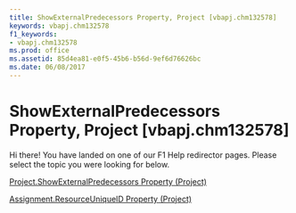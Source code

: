 ```yaml
---
title: ShowExternalPredecessors Property, Project [vbapj.chm132578]
keywords: vbapj.chm132578
f1_keywords:
- vbapj.chm132578
ms.prod: office
ms.assetid: 85d4ea81-e0f5-45b6-b56d-9ef6d76626bc
ms.date: 06/08/2017
---
```



# ShowExternalPredecessors Property, Project [vbapj.chm132578]

Hi there! You have landed on one of our F1 Help redirector pages. Please select the topic you were looking for below.

[Project.ShowExternalPredecessors Property (Project)](http://msdn.microsoft.com/library/d452003a-3890-5b84-dc08-37ba1f657b92%28Office.15%29.aspx)

[Assignment.ResourceUniqueID Property (Project)](http://msdn.microsoft.com/library/b6c8b37a-e851-d419-2a28-59d61a640226%28Office.15%29.aspx)


